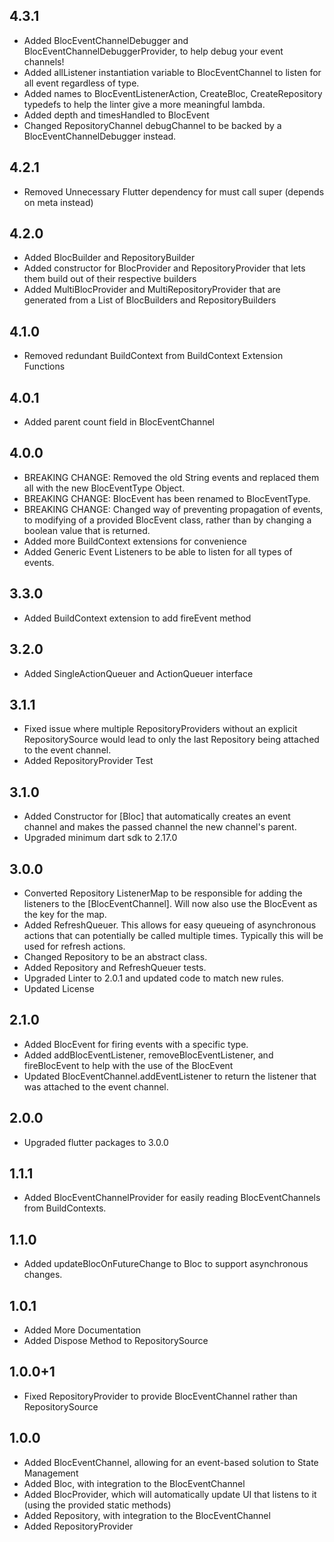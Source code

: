 ## 4.3.1

* Added BlocEventChannelDebugger and BlocEventChannelDebuggerProvider, to help debug your event channels!
* Added allListener instantiation variable to BlocEventChannel to listen for all event regardless of type.
* Added names to BlocEventListenerAction, CreateBloc, CreateRepository typedefs to help the linter give a more meaningful lambda.
* Added depth and timesHandled to BlocEvent
* Changed RepositoryChannel debugChannel to be backed by a BlocEventChannelDebugger instead.

## 4.2.1

* Removed Unnecessary Flutter dependency for must call super (depends on meta instead)

## 4.2.0

* Added BlocBuilder and RepositoryBuilder
* Added constructor for BlocProvider and RepositoryProvider that lets them build out of their respective builders
* Added MultiBlocProvider and MultiRepositoryProvider that are generated from a List of BlocBuilders and RepositoryBuilders

## 4.1.0

* Removed redundant BuildContext from BuildContext Extension Functions

## 4.0.1

* Added parent count field in BlocEventChannel

## 4.0.0

* BREAKING CHANGE: Removed the old String events and replaced them all with the new BlocEventType Object.
* BREAKING CHANGE: BlocEvent has been renamed to BlocEventType.
* BREAKING CHANGE: Changed way of preventing propagation of events, to modifying of a provided BlocEvent class, rather than by changing a boolean value that is returned.
* Added more BuildContext extensions for convenience
* Added Generic Event Listeners to be able to listen for all types of events.

## 3.3.0

* Added BuildContext extension to add fireEvent method

## 3.2.0

* Added SingleActionQueuer and ActionQueuer interface

## 3.1.1

* Fixed issue where multiple RepositoryProviders without an explicit RepositorySource would lead to only the last Repository being attached to the event channel.
* Added RepositoryProvider Test

## 3.1.0

* Added Constructor for [Bloc] that automatically creates an event channel and makes the passed channel the new channel's parent.
* Upgraded minimum dart sdk to 2.17.0

## 3.0.0

* Converted Repository ListenerMap to be responsible for adding the listeners to the [BlocEventChannel]. Will now also use the BlocEvent as the key for the map.
* Added RefreshQueuer. This allows for easy queueing of asynchronous actions that can potentially be called multiple times. Typically this will be used for refresh actions.
* Changed Repository to be an abstract class.
* Added Repository and RefreshQueuer tests.
* Upgraded Linter to 2.0.1 and updated code to match new rules.
* Updated License

## 2.1.0

* Added BlocEvent<T> for firing events with a specific type.
* Added addBlocEventListener, removeBlocEventListener, and fireBlocEvent to help with the use of the BlocEvent
* Updated BlocEventChannel.addEventListener to return the listener that was attached to the event channel.

## 2.0.0

* Upgraded flutter packages to 3.0.0

## 1.1.1

* Added BlocEventChannelProvider for easily reading BlocEventChannels from BuildContexts.

## 1.1.0

* Added updateBlocOnFutureChange to Bloc to support asynchronous changes.

## 1.0.1

* Added More Documentation
* Added Dispose Method to RepositorySource

## 1.0.0+1

* Fixed RepositoryProvider to provide BlocEventChannel rather than RepositorySource

## 1.0.0

* Added BlocEventChannel, allowing for an event-based solution to State Management
* Added Bloc, with integration to the BlocEventChannel
* Added BlocProvider, which will automatically update UI that listens to it (using the provided static methods)
* Added Repository, with integration to the BlocEventChannel
* Added RepositoryProvider
